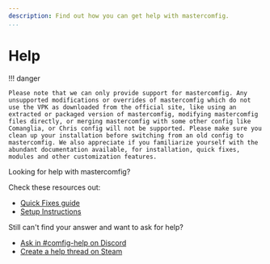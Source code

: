 ```yaml
---
description: Find out how you can get help with mastercomfig.
...
```


# Help

!!! danger

    Please note that we can only provide support for mastercomfig. Any unsupported modifications or overrides of mastercomfig which do not use the VPK as downloaded from the official site, like using an extracted or packaged version of mastercomfig, modifying mastercomfig files directly, or merging mastercomfig with some other config like Comanglia, or Chris config will not be supported. Please make sure you clean up your installation before switching from an old config to mastercomfig. We also appreciate if you familiarize yourself with the abundant documentation available, for installation, quick fixes, modules and other customization features.
    
Looking for help with mastercomfig?

Check these resources out:

* [Quick Fixes guide](https://docs.mastercomfig.com/page/next_steps/troubleshoot/)
* [Setup Instructions](https://docs.mastercomfig.com/page/setup/clean_up/)

Still can't find your answer and want to ask for help?

* [Ask in #comfig-help on Discord](https://discord.gg/CuPb2zV)
* [Create a help thread on Steam](https://steamcommunity.com/groups/comfig/discussions/0/)
